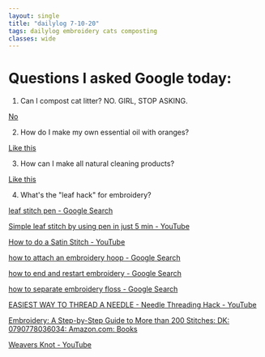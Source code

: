 ```yaml
---
layout: single
title: "dailylog 7-10-20"
tags: dailylog embroidery cats composting
classes: wide
---
```


# Questions I asked Google today:

1. Can I compost cat litter? NO. GIRL, STOP ASKING.

[No](https://www.litter-robot.com/blog/2019/07/22/composting-cat-poop/)

2. How do I make my own essential oil with oranges?

[Like this](http://blahblahmagazine.com.au/orange-essential-oil/)

3. How can I make all natural cleaning products?

[Like this](http://blahblahmagazine.com.au/homemade-cleaning/)

4. What's the "leaf hack" for embroidery?

[leaf stitch pen - Google Search](https://www.google.com/search?q=leaf+stitch+pen&tbm=isch&ved=2ahUKEwjrkOa-psPqAhXXnJ4KHXb9DnUQ2-cCegQIABAA&oq=leaf+stitch+pen&gs_lcp=CgNpbWcQAzoCCAA6BggAEAUQHjoGCAAQCBAeUKX1AVjK-QFg-_oBaABwAHgAgAFciAGAApIBATOYAQCgAQGqAQtnd3Mtd2l6LWltZw&sclient=img&ei=l7EIX6vpLNe5-gT2-ruoBw&bih=1098&biw=1920&rlz=1C5CHFA_enUS905US905#imgrc=dfP_ChcJKzq3yM)

[Simple leaf stitch by using pen in just 5 min - YouTube](https://www.youtube.com/watch?v=E1xHH5KAFMY)

[How to do a Satin Stitch - YouTube](https://www.youtube.com/watch?v=FzAumfcqpWE)

[how to attach an embroidery hoop - Google Search](https://www.google.com/search?q=how+to+attach+an+embroidery+hoop&rlz=1C5CHFA_enUS905US905&oq=how+to+attach+an+embroidery+hoop&aqs=chrome..69i57.9331j0j7&sourceid=chrome&ie=UTF-8#kpvalbx=_kowHX_OTIPyT0PEP5oqwmAY34)

[how to end and restart embroidery - Google Search](https://www.google.com/search?q=how+to+end+and+restart+embroidery&rlz=1C5CHFA_enUS905US905&oq=how+to+end+and+restart+embroidery&aqs=chrome..69i57.3853j0j7&sourceid=chrome&ie=UTF-8#kpvalbx=_S60HX_S7OZfy-gTwyIyoBw35)

[how to separate embroidery floss - Google Search](https://www.google.com/search?rlz=1C5CHFA_enUS905US905&sxsrf=ALeKk00HYK3tMwn-dFbZ8YvKe6bqwK8TCg:1594338643779&ei=U60HX8CFL9Hq-gS7yYyoDg&q=how+to+separate+embroidery+floss&oq=how+to+separate+&gs_lcp=CgZwc3ktYWIQAxgAMgcIABAUEIcCMgIIADICCAAyAggAMgIIADICCAAyAggAMgIIADICCAAyAggAOgoIIxCwAxAnEIsDOgQIIxAnOgQIABBDOgUIABCRAjoFCAAQsQNQz2dYzXJg2ndoAnAAeACAAYkBiAHCDJIBBDExLjaYAQCgAQGqAQdnd3Mtd2l6uAEC&sclient=psy-ab#kpvalbx=_ZK0HX4M4mO_6BKH8gKAP32)

[EASIEST WAY TO THREAD A NEEDLE - Needle Threading Hack - YouTube](https://www.youtube.com/watch?v=o5Q2D9MrmUo)

[Embroidery: A Step-by-Step Guide to More than 200 Stitches: DK: 0790778036034: Amazon.com: Books](https://www.amazon.com/Embroidery-Step-Step-Guide-Stiches/dp/1465436030/ref=sr_1_3?dchild=1&keywords=embroidery&qid=1594361854&sr=8-3)

[Weavers Knot - YouTube](https://www.youtube.com/watch?v=Uq6cKZHzMfI)
